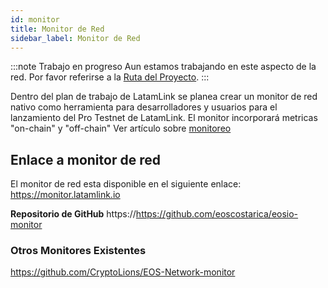 ```yaml
---
id: monitor
title: Monitor de Red
sidebar_label: Monitor de Red
---
```


:::note Trabajo en progreso
Aun estamos trabajando en este aspecto de la red. Por favor referirse a la [Ruta del Proyecto](../testnet/roadmap).
:::

Dentro del plan de trabajo de LatamLink se planea crear un monitor de red nativo como herramienta para desarrolladores y usuarios para el lanzamiento del Pro Testnet de LatamLink. El monitor incorporará metricas "on-chain" y "off-chain"  Ver artículo sobre [monitoreo](monitoreo.md)

## Enlace a monitor de red

El monitor de red esta disponible en el siguiente enlace: https://monitor.latamlink.io

**Repositorio de GitHub** https://https://github.com/eoscostarica/eosio-monitor
 

### Otros Monitores Existentes 

https://github.com/CryptoLions/EOS-Network-monitor



